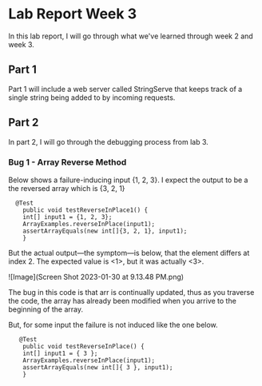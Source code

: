 # Lab Report Week 3

In this lab report, I will go through what we've learned through week 2 and week 3.

## Part 1

Part 1 will include a web server called StringServe that keeps track of a single string being added to by incoming requests.


## Part 2

In part 2, I will go through the debugging process from lab 3. 

### Bug 1 - Array Reverse Method

Below shows a failure-inducing input {1, 2, 3}. I expect the output to be a the reversed array which is {3, 2, 1} 

```
  @Test 
	public void testReverseInPlace1() {
    int[] input1 = {1, 2, 3};
    ArrayExamples.reverseInPlace(input1);
    assertArrayEquals(new int[]{3, 2, 1}, input1);
	}
```
But the actual output—the symptom—is below, that the element differs at index 2. The expected value is <1>, but it was actually <3>.

![Image](Screen Shot 2023-01-30 at 9.13.48 PM.png)

The bug in this code is that arr is continually updated, thus as you traverse the code, the array has already been modified when you arrive to the beginning of the array. 

But, for some input the failure is not induced like the one below.

```
   @Test 
	public void testReverseInPlace() {
    int[] input1 = { 3 };
    ArrayExamples.reverseInPlace(input1);
    assertArrayEquals(new int[]{ 3 }, input1);
	}

```







